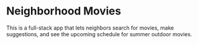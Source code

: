 # Neighborhood Movies

This is a full-stack app that lets neighbors search for movies, make suggestions, and see the upcoming schedule for summer outdoor movies.
